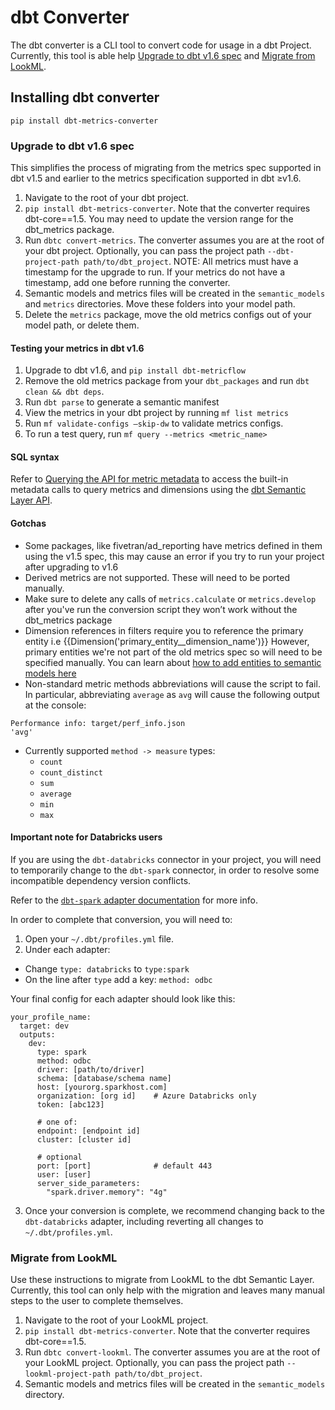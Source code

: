# dbt Converter

The dbt converter is a CLI tool to convert code for usage in a dbt Project. Currently, this tool is able help [Upgrade to dbt v1.6 spec](#upgrade-to-dbt-v16-spec) and [Migrate from LookML](#migrate-from-lookml).

## Installing dbt converter

```shell
pip install dbt-metrics-converter
```

### Upgrade to dbt v1.6 spec

This simplifies the process of migrating from the metrics spec supported in dbt v1.5 and earlier to the metrics specification supported in dbt ≥v1.6.

1. Navigate to the root of your dbt project.
2. `pip install dbt-metrics-converter`. Note that the converter requires dbt-core==1.5. You may need to update the version range for the dbt_metrics package.
3. Run `dbtc convert-metrics`. The converter assumes you are at the root of your dbt project. Optionally, you can pass the project path `--dbt-project-path path/to/dbt_project`. NOTE: All metrics must have a timestamp for the upgrade to run. If your metrics do not have a timestamp, add one before running the converter.
4. Semantic models and metrics files will be created in the `semantic_models` and `metrics` directories. Move these folders into your model path.
5. Delete the `metrics` package, move the old metrics configs out of your model path, or delete them.

#### Testing your metrics in dbt v1.6

1. Upgrade to dbt v1.6, and `pip install dbt-metricflow`
2. Remove the old metrics package from your `dbt_packages` and run `dbt clean && dbt deps`. 
3. Run `dbt parse` to generate a semantic manifest
4. View the metrics in your dbt project by running `mf list metrics`
5. Run `mf validate-configs —skip-dw` to validate metrics configs. 
6. To run a test query, run `mf query --metrics <metric_name>`

#### SQL syntax

Refer to [Querying the API for metric metadata](https://docs.getdbt.com/docs/dbt-cloud-apis/sl-jdbc#querying-the-api-for-metric-metadata) to access the built-in metadata calls to query metrics and dimensions using the [dbt Semantic Layer API](https://docs.getdbt.com/docs/dbt-cloud-apis/sl-api-overview).

#### Gotchas

- Some packages, like fivetran/ad_reporting have metrics defined in them using the v1.5 spec, this may cause an error if you try to run your project after upgrading to v1.6
- Derived metrics are not supported. These will need to be ported manually.
- Make sure to delete any calls of `metrics.calculate` or `metrics.develop` after you've run the conversion script they won’t work without the dbt_metrics package
- Dimension references in filters require you to reference the primary entity i.e {{Dimension('primary_entity__dimension_name')}} However, primary entities we're not part of the old metrics spec so will need to be specified manually. You can learn about [how to add entities to semantic models here](https://docs.getdbt.com/docs/build/entities)
- Non-standard metric methods abbreviations will cause the script to fail.  In particular, abbreviating `average` as `avg` will cause the following output at the console:
```
Performance info: target/perf_info.json
'avg'
```
  - Currently supported `method -> measure` types:
    -   `count`
    -   `count_distinct`
    -   `sum`
    -   `average`
    -   `min`
    -   `max`


#### Important note for Databricks users

If you are using the `dbt-databricks` connector in your project, you will need to temporarily change to the `dbt-spark` connector, in order to resolve some incompatible dependency version conflicts. 

Refer to the [`dbt-spark` adapter documentation](https://docs.getdbt.com/docs/core/connect-data-platform/spark-setup) for more info.

In order to complete that conversion, you will need to:
1. Open your `~/.dbt/profiles.yml` file.
2. Under each adapter:
  - Change `type: databricks` to `type:spark`
  - On the line after `type` add a key: `method: odbc`

Your final config for each adapter should look like this:

```
your_profile_name:
  target: dev
  outputs:
    dev:
      type: spark
      method: odbc
      driver: [path/to/driver]
      schema: [database/schema name]
      host: [yourorg.sparkhost.com]
      organization: [org id]    # Azure Databricks only
      token: [abc123]
      
      # one of:
      endpoint: [endpoint id]
      cluster: [cluster id]
      
      # optional
      port: [port]              # default 443
      user: [user]
      server_side_parameters:
        "spark.driver.memory": "4g" 
```


3. Once your conversion is complete, we recommend changing back to the `dbt-databricks` adapter, including reverting all changes to `~/.dbt/profiles.yml`.

### Migrate from LookML

Use these instructions to migrate from LookML to the dbt Semantic Layer. Currently, this tool can only help with the migration and leaves many manual steps to the user to complete themselves.
1. Navigate to the root of your LookML project.
2. `pip install dbt-metrics-converter`. Note that the converter requires dbt-core==1.5.
3. Run `dbtc convert-lookml`. The converter assumes you are at the root of your LookML project. Optionally, you can pass the project path `--lookml-project-path path/to/dbt_project`.
4. Semantic models and metrics files will be created in the `semantic_models` directory.